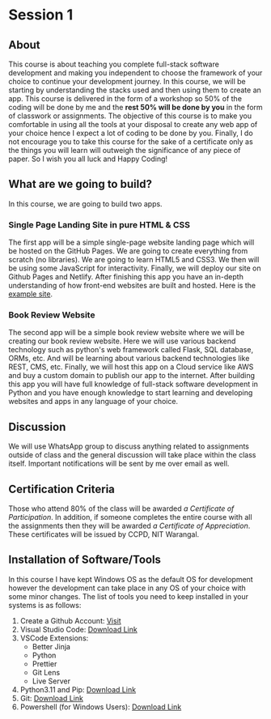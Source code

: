 # Session 1

## About
This course is about teaching you complete full-stack software development and making you independent to choose the framework of your choice to continue your development journey.
In this course, we will be starting by understanding the stacks used and then using them to create an app.
This course is delivered in the form of a workshop so 50% of the coding will be done by me and the **rest 50% will be done by you** in the form of classwork or assignments.
The objective of this course is to make you comfortable in using all the tools at your disposal to create any web app of your choice hence I expect a lot of coding to be done by you.
Finally, I do not encourage you to take this course for the sake of a certificate only as the things you will learn will outweigh the significance of any piece of paper.
So I wish you all luck and Happy Coding!

## What are we going to build?
In this course, we are going to build two apps. 

### Single Page Landing Site in pure HTML & CSS
The first app will be a simple single-page website landing page which will be hosted on the GitHub Pages. We are going to create everything from scratch (no libraries). We are going to learn HTML5 and CSS3. We then will be using some JavaScript for interactivity. Finally, we will deploy our site on Github Pages and Netlify. After finishing this app you have an in-depth understanding of how front-end websites are built and hosted. Here is the [example site](https://www.okape.co.in/).

### Book Review Website
The second app will be a simple book review website where we will be creating our book review website. Here we will use various backend technology such as python's web framework called Flask, SQL database, ORMs, etc. And will be learning about various backend technologies like REST, CMS, etc. Finally, we will host this app on a Cloud service like AWS and buy a custom domain to publish our app to the internet. After building this app you will have full knowledge of full-stack software development in Python and you have enough knowledge to start learning and developing websites and apps in any language of your choice.

## Discussion
We will use WhatsApp group to discuss anything related to assignments outside of class and the general discussion will take place within the class itself. Important notifications will be sent by me over email as well.

## Certification Criteria
Those who attend 80% of the class will be awarded *a Certificate of Participation*. In addition, if someone completes the entire course with all the assignments then they will be awarded *a Certificate of Appreciation*. These certificates will be issued by CCPD, NIT Warangal.

## Installation of Software/Tools
In this course I have kept Windows OS as the default OS for development however the development can take place in any OS of your choice with some minor changes.
The list of tools you need to keep installed in your systems is as follows:
1. Create a Github Account: [Visit](https://github.com/)
2. Visual Studio Code: [Download Link](https://code.visualstudio.com/download)
3. VSCode Extensions:
    - Better Jinja
    - Python
    - Prettier
    - Git Lens
    - Live Server
4. Python3.11 and Pip: [Download Link](https://www.python.org/downloads/)
5. Git: [Download Link](https://git-scm.com/downloads)
6. Powershell (for Windows Users): [Download Link](https://github.com/PowerShell/PowerShell/releases/tag/v7.3.3)
